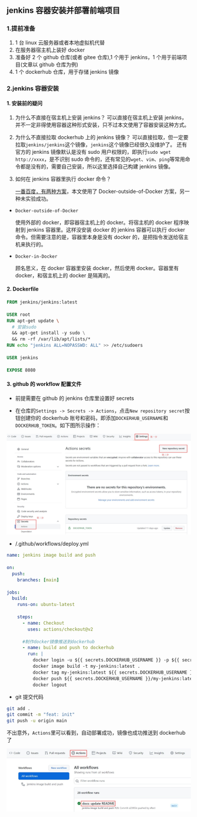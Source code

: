 ## jenkins 容器安装并部署前端项目

### 1.提前准备

1. 1 台 linux 云服务器或者本地虚拟机代替
2. 在服务器宿主机上装好 docker
3. 准备好 2 个 github 仓库(或者 gitee 仓库),1 个用于 jenkins，1 个用于前端项目(文章以 github 仓库为例)
4. 1 个 dockerhub 仓库，用于存储 jenkins 镜像

### 2.jenkins 容器安装

#### 1. 安装前的疑问

1. 为什么不直接在宿主机上安装 jenkins？
   可以直接在宿主机上安装 jenkins，并不一定非得使用容器这种形式安装，只不过本文使用了容器安装这种方式。

2. 为什么不直接拉取 dockerhub 上的 jenkins 镜像？
   可以直接拉取，但一定要拉取`jenkins/jenkins`这个镜像，`jenkins`这个镜像已经很久没维护了。
   还有官方的 jenkins 镜像默认是没有 sudo 用户权限的，即执行`sudo wget http://xxxx`，是不识别 sudo 命令的，还有常见的`wget`、`vim`、`ping`等常用命令都是没有的，需要自己安装，所以这里选择自己构建 jenkins 镜像。

3. 如何在 jenkins 容器里执行 docker 命令？

   [一番百度，有两种方案](http://www.up4dev.com/2018/11/27/run-docker-by-jenkins-in-docker/)，本文使用了 Docker-outside-of-Docker 方案，另一种未实验成功。

- `Docker-outside-of-Docker`

  使用外部的 docker，即容器宿主机上的 docker。将宿主机的 docker 程序映射到 jenkins 容器里。这样没安装 docker 的 jenkins 容器可以执行 docker 命令。但需要注意的是，容器里本身是没有 docker 的，是把指令发送给宿主机来执行的。

- `Docker-in-Docker`

  顾名思义，在 docker 容器里安装 docker，然后使用 docker。容器里有 docker，和宿主机上的 docker 是隔离的。

#### 2. Dockerfile

```Dockerfile
FROM jenkins/jenkins:latest

USER root
RUN apt-get update \
  # 安装sudo
  && apt-get install -y sudo \
  && rm -rf /var/lib/apt/lists/*
RUN echo "jenkins ALL=NOPASSWD: ALL" >> /etc/sudoers

USER jenkins

EXPOSE 8080
```

#### 3. github 的 workflow 配置文件

- 前提需要在 github 的 jenkins 仓库里设置好 secrets

- 在仓库的`Settings -> Secrets -> Actions`，点击`New repository secret`按钮创建你的 dockerhub 账号和密码，即添加`DOCKERHUB_USERNAME`和`DOCKERHUB_TOKEN`。如下图所示操作：

![add secrets](/assets/img/add-secrets.jpg)

- /.github/workflows/deploy.yml

```yml
name: jenkins image build and push

on:
  push:
    branches: [main]

jobs:
  build:
    runs-on: ubuntu-latest

    steps:
      - name: Checkout
        uses: actions/checkout@v2

      #制作docker镜像推送到dockerhub
      - name: build and push to dockerhub
        run: |
          docker login -u ${{ secrets.DOCKERHUB_USERNAME }} -p ${{ secrets.DOCKERHUB_TOKEN }}
          docker image build -t my-jenkins:latest .
          docker tag my-jenkins:latest ${{ secrets.DOCKERHUB_USERNAME }}/my-jenkins:latest
          docker push ${{ secrets.DOCKERHUB_USERNAME }}/my-jenkins:latest
          docker logout
```

- git 提交代码

```bash
git add .
git commit -m "feat: init"
git push -u origin main
```

不出意外，`Actions`里可以看到，自动部署成功，镜像也成功推送到 dockerhub 了

![workflows](./assets/img/workflows.jpg)
